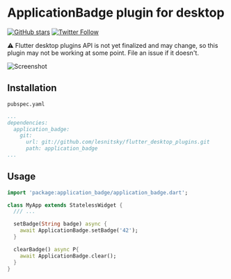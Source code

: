 # ApplicationBadge plugin for desktop

[![GitHub stars](https://img.shields.io/github/stars/lesnitsky/flutter_desktop_plugins.svg?style=social)](https://github.com/lesnitsky/flutter_desktop_plugins)
[![Twitter Follow](https://img.shields.io/twitter/follow/lesnitsky_a.svg?label=Follow%20me&style=social)](https://twitter.com/lesnitsky_a)

⚠️ Flutter desktop plugins API is not yet finalized and may change, so this plugin may not be working at some point. File an issue if it doesn't.

![Screenshot](https://screenshots-lesnitsky.s3.eu-west-2.amazonaws.com/flutter_application_badge.png)

## Installation

`pubspec.yaml`

```pubspec.yaml
...
dependencies:
  application_badge:
    git:
      url: git://github.com/lesnitsky/flutter_desktop_plugins.git
      path: application_badge
...
```

## Usage

```dart
import 'package:application_badge/application_badge.dart';

class MyApp extends StatelessWidget {
  /// ...

  setBadge(String badge) async {
    await ApplicationBadge.setBadge('42');
  }

  clearBadge() async P{
    await ApplicationBadge.clear();
  }
}
```

